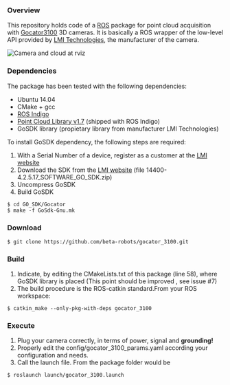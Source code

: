 ### Overview
This repository holds code of a [ROS](http://www.ros.org) package for point cloud acquisition with  [Gocator3100](http://lmi3d.com/products/gocator/snapshot-sensor) 3D cameras. It is basically a ROS wrapper of the low-level API provided by [LMI Technologies](http://lmi3d.com), the manufacturer of the camera. 

![Camera and cloud at rviz](https://github.com/beta-robots/gocator_3100/blob/master/media/gocator_3100_ros_pkg.png)

### Dependencies
The package has been tested with the following dependencies:
* Ubuntu 14.04
* CMake + gcc
* [ROS Indigo](http://wiki.ros.org/indigo/Installation/Ubuntu)
* [Point Cloud Library v1.7](http://www.pointclouds.org/) (shipped with ROS Indigo)
* GoSDK library (propietary library from manufacturer LMI Technologies)

To install GoSDK dependency, the following steps are required: 

1. With a Serial Number of a device, register as a customer at the [LMI website](http://downloads.lmi3d.com/)
2. Download the SDK from the [LMI website](http://downloads.lmi3d.com/) (file 14400-4.2.5.17_SOFTWARE_GO_SDK.zip)
3. Uncompress GoSDK
4. Build GoSDK
```shell 
$ cd GO_SDK/Gocator
$ make -f GoSdk-Gnu.mk 
```

### Download
```shell
$ git clone https://github.com/beta-robots/gocator_3100.git
```

### Build
1. Indicate, by editing the CMakeLists.txt of this package (line 58), where GoSDK library is placed (This point should be improved , see issue #7)
2. The build procedure is the ROS-catkin standard.From your ROS workspace: 
```shell
$ catkin_make --only-pkg-with-deps gocator_3100 
```

### Execute

1. Plug your camera correctly, in terms of power, signal and **grounding!**
2. Properly edit the config/gocator_3100_params.yaml according your configuration and needs. 
3. Call the launch file. From the package folder would be
```shell
$ roslaunch launch/gocator_3100.launch
```



